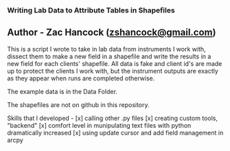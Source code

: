 
### Writing Lab Data to Attribute Tables in Shapefiles ##
## Author - Zac Hancock (zshancock@gmail.com)

This is a script I wrote to take in lab data from instruments I work with, dissect them to make a new field in a shapefile
and write the results in a new field for each clients' shapefile. All data is fake and client id's are made up to protect the 
clients I work with, but the instrument outputs are exactly as they appear when runs are completed otherwise.

The example data is in the Data Folder.

The shapefiles are not on github in this repository. 

Skills that I developed - 
[x] calling other .py files
[x] creating custom tools, "backend"
[x] comfort level in munipulating text files with python dramatically increased
[x] using update cursor and add field management in arcpy
